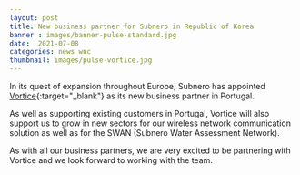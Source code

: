 ```yaml
---
layout: post
title: New business partner for Subnero in Republic of Korea
banner : images/banner-pulse-standard.jpg
date:  2021-07-08
categories: news wnc
thumbnail: images/pulse-vortice.jpg
---
```


In its quest of expansion throughout Europe, Subnero has appointed [Vortice](https://vortice-lda.pt/){:target="_blank"} as its new business partner in Portugal.

As well as supporting existing customers in Portugal, Vortice will also support us to grow in new sectors for our wireless network communication solution as well as for the SWAN (Subnero Water Assessment Network).

As with all our business partners, we are very excited to be partnering with Vortice and we look forward to working with the team.
